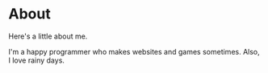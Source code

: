 # About

Here's a little about me.

I'm a happy programmer who makes websites and games sometimes. Also, I love rainy days.
